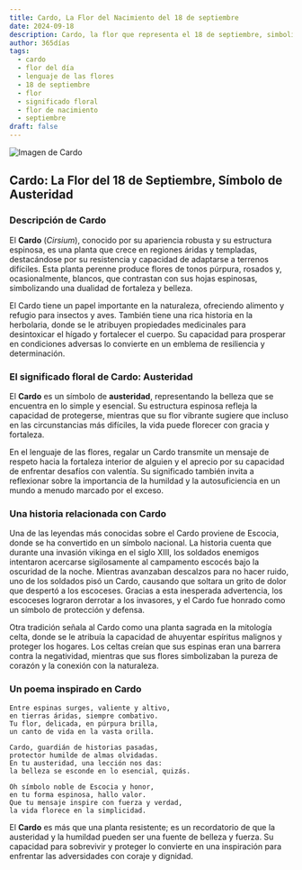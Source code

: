 ```yaml
---
title: Cardo, La Flor del Nacimiento del 18 de septiembre
date: 2024-09-18
description: Cardo, la flor que representa el 18 de septiembre, simboliza Austeridad. Descubre su fascinante historia, significado en el lenguaje de las flores y una poesía que celebra su belleza.
author: 365días
tags:
  - cardo
  - flor del día
  - lenguaje de las flores
  - 18 de septiembre
  - flor
  - significado floral
  - flor de nacimiento
  - septiembre
draft: false
---
```


![Imagen de Cardo](https://cdn.pixabay.com/photo/2018/07/05/02/49/thistle-3517440_1280.jpg#center)


## Cardo: La Flor del 18 de Septiembre, Símbolo de Austeridad

### Descripción de Cardo

El **Cardo** (_Cirsium_), conocido por su apariencia robusta y su estructura espinosa, es una planta que crece en regiones áridas y templadas, destacándose por su resistencia y capacidad de adaptarse a terrenos difíciles. Esta planta perenne produce flores de tonos púrpura, rosados y, ocasionalmente, blancos, que contrastan con sus hojas espinosas, simbolizando una dualidad de fortaleza y belleza.

El Cardo tiene un papel importante en la naturaleza, ofreciendo alimento y refugio para insectos y aves. También tiene una rica historia en la herbolaria, donde se le atribuyen propiedades medicinales para desintoxicar el hígado y fortalecer el cuerpo. Su capacidad para prosperar en condiciones adversas lo convierte en un emblema de resiliencia y determinación.

### El significado floral de Cardo: Austeridad

El **Cardo** es un símbolo de **austeridad**, representando la belleza que se encuentra en lo simple y esencial. Su estructura espinosa refleja la capacidad de protegerse, mientras que su flor vibrante sugiere que incluso en las circunstancias más difíciles, la vida puede florecer con gracia y fortaleza.

En el lenguaje de las flores, regalar un Cardo transmite un mensaje de respeto hacia la fortaleza interior de alguien y el aprecio por su capacidad de enfrentar desafíos con valentía. Su significado también invita a reflexionar sobre la importancia de la humildad y la autosuficiencia en un mundo a menudo marcado por el exceso.

### Una historia relacionada con Cardo

Una de las leyendas más conocidas sobre el Cardo proviene de Escocia, donde se ha convertido en un símbolo nacional. La historia cuenta que durante una invasión vikinga en el siglo XIII, los soldados enemigos intentaron acercarse sigilosamente al campamento escocés bajo la oscuridad de la noche. Mientras avanzaban descalzos para no hacer ruido, uno de los soldados pisó un Cardo, causando que soltara un grito de dolor que despertó a los escoceses. Gracias a esta inesperada advertencia, los escoceses lograron derrotar a los invasores, y el Cardo fue honrado como un símbolo de protección y defensa.

Otra tradición señala al Cardo como una planta sagrada en la mitología celta, donde se le atribuía la capacidad de ahuyentar espíritus malignos y proteger los hogares. Los celtas creían que sus espinas eran una barrera contra la negatividad, mientras que sus flores simbolizaban la pureza de corazón y la conexión con la naturaleza.

### Un poema inspirado en Cardo

```
Entre espinas surges, valiente y altivo,  
en tierras áridas, siempre combativo.  
Tu flor, delicada, en púrpura brilla,  
un canto de vida en la vasta orilla.

Cardo, guardián de historias pasadas,  
protector humilde de almas olvidadas.  
En tu austeridad, una lección nos das:  
la belleza se esconde en lo esencial, quizás.

Oh símbolo noble de Escocia y honor,  
en tu forma espinosa, hallo valor.  
Que tu mensaje inspire con fuerza y verdad,  
la vida florece en la simplicidad.
```

El **Cardo** es más que una planta resistente; es un recordatorio de que la austeridad y la humildad pueden ser una fuente de belleza y fuerza. Su capacidad para sobrevivir y proteger lo convierte en una inspiración para enfrentar las adversidades con coraje y dignidad.

